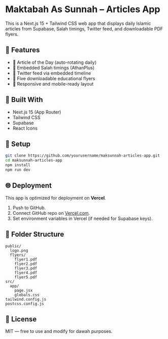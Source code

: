 # Maktabah As Sunnah – Articles App

This is a Next.js 15 + Tailwind CSS web app that displays daily Islamic articles from Supabase, Salah timings, Twitter feed, and downloadable PDF flyers.

## 🚀 Features

- 📜 Article of the Day (auto-rotating daily)
- 🕌 Embedded Salah timings (AthanPlus)
- 📢 Twitter feed via embedded timeline
- 📄 Five downloadable educational flyers
- 📱 Responsive and mobile-ready layout

## 🧰 Built With

- Next.js 15 (App Router)
- Tailwind CSS
- Supabase
- React Icons

## 🔧 Setup

```bash
git clone https://github.com/yourusername/maksunnah-articles-app.git
cd maksunnah-articles-app
npm install
npm run dev
```

## 🌐 Deployment

This app is optimized for deployment on **Vercel**.

1. Push to GitHub.
2. Connect GitHub repo on [Vercel.com](https://vercel.com).
3. Set environment variables in Vercel (if needed for Supabase keys).

## 📂 Folder Structure

```
public/
  logo.png
  flyers/
    flyer1.pdf
    flyer2.pdf
    flyer3.pdf
    flyer4.pdf
    flyer5.pdf
src/
  app/
    page.jsx
    globals.css
tailwind.config.js
postcss.config.js
```

## 📜 License

MIT — free to use and modify for dawah purposes.
